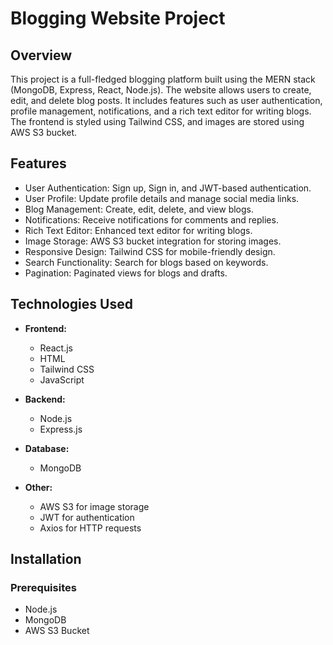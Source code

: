 # Blogging Website Project

## Overview

This project is a full-fledged blogging platform built using the MERN stack (MongoDB, Express, React, Node.js). The website allows users to create, edit, and delete blog posts. It includes features such as user authentication, profile management, notifications, and a rich text editor for writing blogs. The frontend is styled using Tailwind CSS, and images are stored using AWS S3 bucket.

## Features

- User Authentication: Sign up, Sign in, and JWT-based authentication.
- User Profile: Update profile details and manage social media links.
- Blog Management: Create, edit, delete, and view blogs.
- Notifications: Receive notifications for comments and replies.
- Rich Text Editor: Enhanced text editor for writing blogs.
- Image Storage: AWS S3 bucket integration for storing images.
- Responsive Design: Tailwind CSS for mobile-friendly design.
- Search Functionality: Search for blogs based on keywords.
- Pagination: Paginated views for blogs and drafts.

## Technologies Used

- **Frontend:**
  - React.js
  - HTML
  - Tailwind CSS
  - JavaScript

- **Backend:**
  - Node.js
  - Express.js

- **Database:**
  - MongoDB

- **Other:**
  - AWS S3 for image storage
  - JWT for authentication
  - Axios for HTTP requests

## Installation

### Prerequisites

- Node.js
- MongoDB
- AWS S3 Bucket
